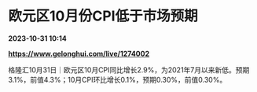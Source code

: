 # 欧元区10月份CPI低于市场预期

**2023-10-31 10:14**

**https://www.gelonghui.com/live/1274002**

格隆汇10月31日｜欧元区10月CPI同比增长2.9%，为2021年7月以来新低。预期3.1%，前值4.3%；10月CPI环比增长0.1%，预期0.30%，前值0.30%。